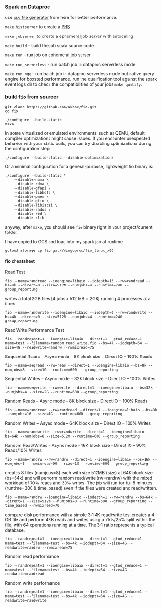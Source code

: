 ### Spark on Dataproc

use [csv file generator](https://github.com/cloudymoma/csv_data_generator) from
here for better performance.

`make histserver` to create
a [PHS](https://cloud.google.com/dataproc/docs/concepts/jobs/history-server)

`make jobserver` to create a ephemeral job server with autocaling

`make build` - build the job scala source code

`make run` - run job on ephemeral job serser

`make run_serverless` - run batch job in dataproc serverless mode

`make run_nqe` - run batch job in dataproc serverless mode but native query
engine for boosted performance. run the qualification tool against the spark
event logs dir to check the compatibilities of your jobs `make qualify`.

### build `fio` from sourcer

```shell
git clone https://github.com/axboe/fio.git
cd fio

./configure --build-static
make
```

In some virtualized or emulated environments, such as QEMU, default compiler optimizations might cause issues. If you encounter unexpected behavior with your static build, you can try disabling optimizations during the configuration step:

```shell
./configure --build-static --disable-optimizations
```

Or a minimal configuration for a general-purpose, lightweight fio binary is:

```shell
./configure --build-static \
    --disable-numa \
    --disable-rdma \
    --disable-gfapi \
    --disable-libhdfs \
    --disable-pmem \
    --disable-gfio \
    --disable-libiscsi \
    --disable-rados \
    --disable-rbd \
    --disable-zlib
```

anyway, after `make`, you should see `fio` binary right in your project/current folder.

I have copied to GCS and load into my spark job at runtime

```
gcloud storage cp fio gs://dingoproc/fio_linux_x86
```

#### fio cheatsheet

 Read Test
 ```
fio --name=randread --ioengine=libaio --iodepth=16 --rw=randread --bs=4k --direct=0 --size=512M --numjobs=4 --runtime=240 --group_reporting
```

writes a total 2GB files [4 jobs x 512 MB = 2GB] running 4 processes at a time:
```
fio --name=randwrite --ioengine=libaio --iodepth=1 --rw=randwrite --bs=4k --direct=0 --size=512M --numjobs=4 --runtime=240 --group_reporting
```

Read Write Performance Test
 ```
fio --randrepeat=1 --ioengine=libaio --direct=1 --gtod_reduce=1 --name=test --filename=random_read_write.fio --bs=4k --iodepth=64 --size=4G --readwrite=randrw --rwmixread=75
 ```

Sequential Reads – Async mode – 8K block size – Direct IO – 100% Reads
```
fio --name=seqread --rw=read --direct=1 --ioengine=libaio --bs=8k --numjobs=8 --size=1G --runtime=600  --group_reporting
```

Sequential Writes – Async mode – 32K block size – Direct IO – 100% Writes
```
fio --name=seqwrite --rw=write --direct=1 --ioengine=libaio --bs=32k --numjobs=4 --size=2G --runtime=600 --group_reporting
```

Random Reads – Async mode – 8K block size – Direct IO – 100% Reads
```
fio --name=randread --rw=randread --direct=1 --ioengine=libaio --bs=8k --numjobs=16 --size=1G --runtime=600 --group_reporting
```

Random Writes – Async mode – 64K block size – Direct IO – 100% Writes
```
fio --name=randwrite --rw=randwrite --direct=1 --ioengine=libaio --bs=64k --numjobs=8 --size=512m --runtime=600 --group_reporting
```

Random Read/Writes – Async mode – 16K block size – Direct IO – 90% Reads/10% Writes
```
fio --name=randrw --rw=randrw --direct=1 --ioengine=libaio --bs=16k --numjobs=8 --rwmixread=90 --size=1G --runtime=600 --group_reporting
```

creates 8 files (numjobs=8) each with size 512MB (size) at 64K block size (bs=64k) and will perform random read/write (rw=randrw) with the mixed workload of 70% reads and 30% writes. 
The job will run for full 5 minutes (runtime=300 & time_based) even if the files were created and read/written.
``` 
fio --name=randrw --ioengine=libaio --iodepth=1 --rw=randrw --bs=64k --direct=1 --size=512m --numjobs=8 --runtime=300 --group_reporting --time_based --rwmixread=70
 ```

compare disk performance with a simple 3:1 4K read/write test
creates a 4 GB file and perform 4KB reads and writes using a 75%/25% split within the file, with 64 operations running at a time. The 3:1 ratio represents a typical database.
```
fio --randrepeat=1 --ioengine=libaio --direct=1 --gtod_reduce=1 --name=test --filename=test --bs=4k --iodepth=64 --size=4G --readwrite=randrw --rwmixread=75
```

Random read performance
```
fio --randrepeat=1 --ioengine=libaio --direct=1 --gtod_reduce=1 --name=test --filename=test --bs=4k --iodepth=64 --size=4G --readwrite=randread
```

Random write performance
```
fio --randrepeat=1 --ioengine=libaio --direct=1 --gtod_reduce=1 --name=test --filename=test --bs=4k --iodepth=64 --size=4G --readwrite=randwrite
```